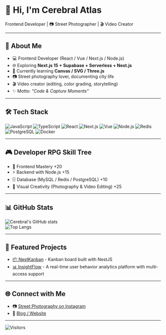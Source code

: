 # 👋 Hi, I'm Cerebral Atlas  

Frontend Developer | 📷 Street Photographer | 🎬 Video Creator  

---

## 🚀 About Me
- 💻 Frontend Developer (React / Vue / Next.js / Node.js)
- 🌐 Exploring **Next.js 15 + Supabase + Serverless + Nest.js**
- 🎨 Currently learning **Canvas / SVG / Three.js**
- 📷 Street photography lover, documenting city life
- 🎬 Video creator (editing, color grading, storytelling)
- ✨ Motto: *“Code & Capture Moments”*  

---

## 🛠 Tech Stack

![JavaScript](https://img.shields.io/badge/-JavaScript-333?style=flat&logo=javascript)
![TypeScript](https://img.shields.io/badge/-TypeScript-333?style=flat&logo=typescript)
![React](https://img.shields.io/badge/-React-333?style=flat&logo=react)
![Next.js](https://img.shields.io/badge/-Next.js-333?style=flat&logo=next.js)
![Vue](https://img.shields.io/badge/-Vue.js-333?style=flat&logo=vue.js)
![Node.js](https://img.shields.io/badge/-Node.js-333?style=flat&logo=node.js)
![Redis](https://img.shields.io/badge/-Redis-333?style=flat&logo=redis)
![PostgreSQL](https://img.shields.io/badge/-PostgreSQL-333?style=flat&logo=postgresql)
![Docker](https://img.shields.io/badge/-Docker-333?style=flat&logo=docker)

---

## 🎮 Developer RPG Skill Tree

- 🧠 Frontend Mastery +20  
- ⚡ Backend with Node.js +15  
- 🗄 Database (MySQL / Redis / PostgreSQL) +10  
- 🎨 Visual Creativity (Photography & Video Editing) +25  

---

## 📊 GitHub Stats

![Cerebral's GitHub stats](https://github-readme-stats.vercel.app/api?username=cerebralatlas&show_icons=true&theme=radical)  
![Top Langs](https://github-readme-stats.vercel.app/api/top-langs/?username=cerebralatlas&layout=compact&theme=radical)  

---

## 🚀 Featured Projects

- [📦 NestKanban](https://github.com/cerebralatlas/nest-kanban) - Kanban board built with NestJS
- [📊 InsightFlow](https://github.com/cerebralatlas/InsightFlow) - A real-time user behavior analytics platform with multi-access support

---

## 🌐 Connect with Me

- 📷 [Street Photography on Instagram](https://www.instagram.com/cerebral_atlas)  
- 📝 [Blog / Website](https://www.cerebralatlas.me)  

---

![Visitors](https://komarev.com/ghpvc/?username=cerebralatlas&color=blueviolet)
